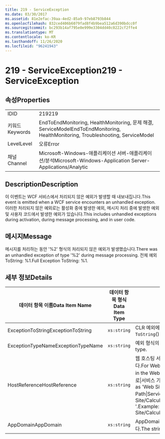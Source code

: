 ```yaml
---
title: 219 - ServiceException
ms.date: 03/30/2017
ms.assetid: 81e2efac-39aa-4ed2-85a9-97eb8793b844
ms.openlocfilehash: 832ced406b6079fad8f4b9bea512a6d390bdcc0f
ms.sourcegitcommit: bc293b14af795e0e999e3304dd40c0222cf2ffe4
ms.translationtype: MT
ms.contentlocale: ko-KR
ms.lasthandoff: 11/26/2020
ms.locfileid: "96241943"
---
```

# <a name="219---serviceexception"></a><span data-ttu-id="1cc25-102">219 - ServiceException</span><span class="sxs-lookup"><span data-stu-id="1cc25-102">219 - ServiceException</span></span>

## <a name="properties"></a><span data-ttu-id="1cc25-103">속성</span><span class="sxs-lookup"><span data-stu-id="1cc25-103">Properties</span></span>  
  
|||  
|-|-|  
|<span data-ttu-id="1cc25-104">ID</span><span class="sxs-lookup"><span data-stu-id="1cc25-104">ID</span></span>|<span data-ttu-id="1cc25-105">219</span><span class="sxs-lookup"><span data-stu-id="1cc25-105">219</span></span>|  
|<span data-ttu-id="1cc25-106">키워드</span><span class="sxs-lookup"><span data-stu-id="1cc25-106">Keywords</span></span>|<span data-ttu-id="1cc25-107">EndToEndMonitoring, HealthMonitoring, 문제 해결, ServiceModel</span><span class="sxs-lookup"><span data-stu-id="1cc25-107">EndToEndMonitoring, HealthMonitoring, Troubleshooting, ServiceModel</span></span>|  
|<span data-ttu-id="1cc25-108">Level</span><span class="sxs-lookup"><span data-stu-id="1cc25-108">Level</span></span>|<span data-ttu-id="1cc25-109">오류</span><span class="sxs-lookup"><span data-stu-id="1cc25-109">Error</span></span>|  
|<span data-ttu-id="1cc25-110">채널</span><span class="sxs-lookup"><span data-stu-id="1cc25-110">Channel</span></span>|<span data-ttu-id="1cc25-111">Microsoft-Windows-애플리케이션 서버-애플리케이션/분석</span><span class="sxs-lookup"><span data-stu-id="1cc25-111">Microsoft-Windows-Application Server-Applications/Analytic</span></span>|  
  
## <a name="description"></a><span data-ttu-id="1cc25-112">Description</span><span class="sxs-lookup"><span data-stu-id="1cc25-112">Description</span></span>  

 <span data-ttu-id="1cc25-113">이 이벤트는 WCF 서비스에서 처리되지 않은 예외가 발생할 때 내보내집니다.</span><span class="sxs-lookup"><span data-stu-id="1cc25-113">This event is emitted when a WCF service encounters an unhandled exception.</span></span> <span data-ttu-id="1cc25-114">이러한 처리되지 않은 예외로는 활성화 중에 발생한 예외, 메시지 처리 중에 발생한 예외 및 사용자 코드에서 발생한 예외가 있습니다.</span><span class="sxs-lookup"><span data-stu-id="1cc25-114">This includes unhandled exceptions during activation, during message processing, and in user code.</span></span>  
  
## <a name="message"></a><span data-ttu-id="1cc25-115">메시지</span><span class="sxs-lookup"><span data-stu-id="1cc25-115">Message</span></span>  

 <span data-ttu-id="1cc25-116">메시지를 처리하는 동안 '%2' 형식의 처리되지 않은 예외가 발생했습니다.</span><span class="sxs-lookup"><span data-stu-id="1cc25-116">There was an unhandled exception of type '%2' during message processing.</span></span> <span data-ttu-id="1cc25-117">전체 예외 ToString: %1.</span><span class="sxs-lookup"><span data-stu-id="1cc25-117">Full Exception ToString: %1.</span></span>  
  
## <a name="details"></a><span data-ttu-id="1cc25-118">세부 정보</span><span class="sxs-lookup"><span data-stu-id="1cc25-118">Details</span></span>  
  
|<span data-ttu-id="1cc25-119">데이터 항목 이름</span><span class="sxs-lookup"><span data-stu-id="1cc25-119">Data Item Name</span></span>|<span data-ttu-id="1cc25-120">데이터 항목 형식</span><span class="sxs-lookup"><span data-stu-id="1cc25-120">Data Item Type</span></span>|<span data-ttu-id="1cc25-121">Description</span><span class="sxs-lookup"><span data-stu-id="1cc25-121">Description</span></span>|  
|--------------------|--------------------|-----------------|  
|<span data-ttu-id="1cc25-122">ExceptionToString</span><span class="sxs-lookup"><span data-stu-id="1cc25-122">ExceptionToString</span></span>|`xs:string`|<span data-ttu-id="1cc25-123">CLR 예외에 대해 `ToString`()을 호출한 결과입니다.</span><span class="sxs-lookup"><span data-stu-id="1cc25-123">The result of calling `ToString`() on the CLR exception.</span></span>|  
|<span data-ttu-id="1cc25-124">ExceptionTypeName</span><span class="sxs-lookup"><span data-stu-id="1cc25-124">ExceptionTypeName</span></span>|`xs:string`|<span data-ttu-id="1cc25-125">예외 형식의 CLR FullName입니다.</span><span class="sxs-lookup"><span data-stu-id="1cc25-125">The CLR FullName of the exception's type.</span></span>|  
|<span data-ttu-id="1cc25-126">HostReference</span><span class="sxs-lookup"><span data-stu-id="1cc25-126">HostReference</span></span>|`xs:string`|<span data-ttu-id="1cc25-127">웹 호스팅 서비스의 경우 이 필드는 웹 계층의 서비스를 고유하게 식별합니다.</span><span class="sxs-lookup"><span data-stu-id="1cc25-127">For Web-hosted services, this field uniquely identifies the service in the Web hierarchy.</span></span> <span data-ttu-id="1cc25-128">해당 형식은 ' 웹 사이트 이름 응용 프로그램 가상 경로&#124;서비스 가상 경로&#124;ServiceName '으로 정의 됩니다.</span><span class="sxs-lookup"><span data-stu-id="1cc25-128">Its format is defined as 'Web Site Name Application Virtual Path&#124;Service Virtual Path&#124;ServiceName'.</span></span> <span data-ttu-id="1cc25-129">예: ' Default Web Site/CalculatorApplication&#124;/CalculatorService.svc&#124;CalculatorService '.</span><span class="sxs-lookup"><span data-stu-id="1cc25-129">Example: 'Default Web Site/CalculatorApplication&#124;/CalculatorService.svc&#124;CalculatorService'.</span></span>|  
|<span data-ttu-id="1cc25-130">AppDomain</span><span class="sxs-lookup"><span data-stu-id="1cc25-130">AppDomain</span></span>|`xs:string`|<span data-ttu-id="1cc25-131">AppDomain.CurrentDomain.FriendlyName에서 반환되는 문자열입니다.</span><span class="sxs-lookup"><span data-stu-id="1cc25-131">The string returned by AppDomain.CurrentDomain.FriendlyName.</span></span>|
